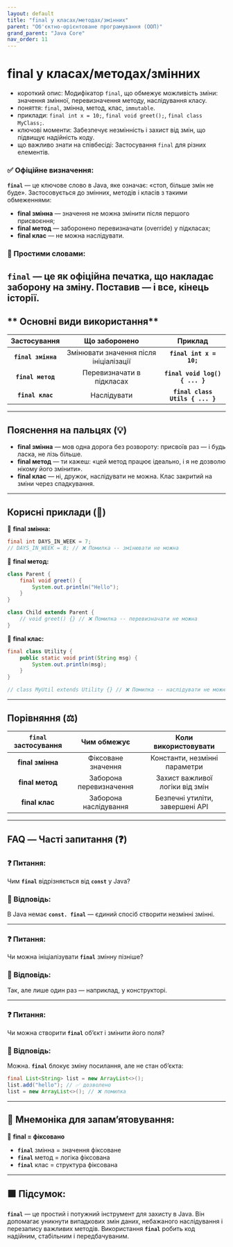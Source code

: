 ```yaml
---
layout: default
title: "final у класах/методах/змінних"
parent: "Об'єктно-орієнтоване програмування (ООП)"
grand_parent: "Java Core"
nav_order: 11
---
```


# final у класах/методах/змінних

*   короткий опис: Модифікатор `final`, що обмежує можливість зміни: значення змінної, перевизначення методу, наслідування класу.
*   поняття: `final`, змінна, метод, клас, `immutable`.
*   приклади: `final int x = 10;`, `final void greet();`, `final class MyClass;`.
*   ключові моменти: Забезпечує незмінність і захист від змін, що підвищує надійність коду.
*   що важливо знати на співбесіді: Застосування `final` для різних елементів.

### **✅ Офіційне визначення:**

**`final`** — це ключове слово в Java, яке означає: «стоп, більше змін не буде». Застосовується до змінних, методів і класів з такими обмеженнями:

* **final змінна** — значення не можна змінити після першого присвоєння;
* **final метод** — заборонено перевизначати (override) у підкласах;
* **final клас** — не можна наслідувати.

### **🧠 Простими словами:**

**`final`** — це як офіційна печатка, що накладає заборону на зміну. Поставив — і все, кінець історії.
---

## ** Основні види використання**

| Застосування | Що заборонено | Приклад |
| :---: | :---: | :---: |
| **`final змінна`** | Змінювати значення після ініціалізації | **`final int x = 10;`** |
| **`final метод`** | Перевизначати в підкласах | **`final void log() { ... }`** |
| **`final клас`** | Наслідувати | **`final class Utils { ... }`** |

---

## **Пояснення на пальцях (💡)**

* **final змінна** — мов одна дорога без розвороту: присвоїв раз — і будь ласка, не лізь більше.
* **final метод** — ти кажеш: «цей метод працює ідеально, і я не дозволю нікому його змінити».
* **final клас** — ні, дружок, наслідувати не можна. Клас закритий на зміни через спадкування.

---

## **Корисні приклади (🧪)**

🔹 **final змінна:**

```java
final int DAYS_IN_WEEK = 7;
// DAYS_IN_WEEK = 8; // ❌ Помилка -- змінювати не можна
```

🔹 **final метод:**

```java
class Parent {
    final void greet() {
        System.out.println("Hello");
    }
}

class Child extends Parent {
    // void greet() {} // ❌ Помилка -- перевизначати не можна
}
```

🔹 **final клас:**

```java
final class Utility {
    public static void print(String msg) {
        System.out.println(msg);
    }
}

// class MyUtil extends Utility {} // ❌ Помилка -- наслідувати не можна
```

---

## **Порівняння (⚖️)**

| `final` застосування | Чим обмежує | Коли використовувати |
| :---: | :---: | :---: |
| **final змінна** | Фіксоване значення | Константи, незмінні параметри |
| **final метод** | Заборона перевизначення | Захист важливої логіки від змін |
| **final клас** | Заборона наслідування | Безпечні утиліти, завершені API |

---

## **FAQ — Часті запитання (❓)**

### **❓ Питання:**

 Чим **`final`** відрізняється від **`const`** у Java?  
### **💬 Відповідь:**

 В Java немає **`const. final`** — єдиний спосіб створити незмінні змінні.

---

### **❓ Питання:**

 Чи можна ініціалізувати **`final`** змінну пізніше?  
### **💬 Відповідь:**

 Так, але лише один раз — наприклад, у конструкторі.

---

### **❓ Питання:**

 Чи можна створити **`final`** обʼєкт і змінити його поля?  
### **💬 Відповідь:**

 Можна. **`final`** блокує зміну посилання, але не стан обʼєкта:

```java
final List<String> list = new ArrayList<>();
list.add("hello"); // ✅ дозволено
list = new ArrayList<>(); // ❌ помилка
```

---

## **🧠 Мнемоніка для запам’ятовування:**

📌 **final \= фіксовано**

* **`final`** змінна \= значення фіксоване
* **`final`** метод \= логіка фіксована
* **`final`** клас \= структура фіксована

---

## **🟩 Підсумок:**

**`final`** — це простий і потужний інструмент для захисту в Java. Він допомагає уникнути випадкових змін даних, небажаного наслідування і перезапису важливих методів. Використання **`final`** робить код надійним, стабільним і передбачуваним.